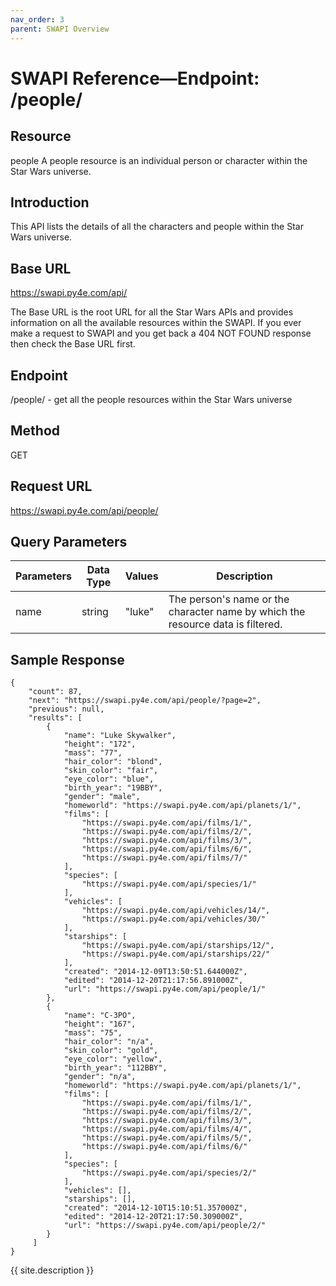 ```yaml
---
nav_order: 3
parent: SWAPI Overview
---
```


# SWAPI Reference—Endpoint: /people/
## Resource
people
A people resource is an individual person or character within the Star Wars universe.
## Introduction
This API lists the details of all the characters and people within the Star Wars universe.
## Base URL
https://swapi.py4e.com/api/

The Base URL is the root URL for all the Star Wars APIs and provides information on all the available resources within the SWAPI.
If you ever make a request to SWAPI and you get back a 404 NOT FOUND response then check the Base URL first.
## Endpoint
/people/ - get all the people resources within the Star Wars universe
## Method
GET
## Request URL
https://swapi.py4e.com/api/people/
## Query Parameters
| Parameters |	Data Type |	Values | Description |
| ---------- | ---------- | ------ | ----------- |
| name |	string |	"luke" |	The person's name or the character name by which the resource data is filtered. |

## Sample Response
```
{
    "count": 87,
    "next": "https://swapi.py4e.com/api/people/?page=2",
    "previous": null,
    "results": [
        {
            "name": "Luke Skywalker",
            "height": "172",
            "mass": "77",
            "hair_color": "blond",
            "skin_color": "fair",
            "eye_color": "blue",
            "birth_year": "19BBY",
            "gender": "male",
            "homeworld": "https://swapi.py4e.com/api/planets/1/",
            "films": [
                "https://swapi.py4e.com/api/films/1/",
                "https://swapi.py4e.com/api/films/2/",
                "https://swapi.py4e.com/api/films/3/",
                "https://swapi.py4e.com/api/films/6/",
                "https://swapi.py4e.com/api/films/7/"
            ],
            "species": [
                "https://swapi.py4e.com/api/species/1/"
            ],
            "vehicles": [
                "https://swapi.py4e.com/api/vehicles/14/",
                "https://swapi.py4e.com/api/vehicles/30/"
            ],
            "starships": [
                "https://swapi.py4e.com/api/starships/12/",
                "https://swapi.py4e.com/api/starships/22/"
            ],
            "created": "2014-12-09T13:50:51.644000Z",
            "edited": "2014-12-20T21:17:56.891000Z",
            "url": "https://swapi.py4e.com/api/people/1/"
        },
        {
            "name": "C-3PO",
            "height": "167",
            "mass": "75",
            "hair_color": "n/a",
            "skin_color": "gold",
            "eye_color": "yellow",
            "birth_year": "112BBY",
            "gender": "n/a",
            "homeworld": "https://swapi.py4e.com/api/planets/1/",
            "films": [
                "https://swapi.py4e.com/api/films/1/",
                "https://swapi.py4e.com/api/films/2/",
                "https://swapi.py4e.com/api/films/3/",
                "https://swapi.py4e.com/api/films/4/",
                "https://swapi.py4e.com/api/films/5/",
                "https://swapi.py4e.com/api/films/6/"
            ],
            "species": [
                "https://swapi.py4e.com/api/species/2/"
            ],
            "vehicles": [],
            "starships": [],
            "created": "2014-12-10T15:10:51.357000Z",
            "edited": "2014-12-20T21:17:50.309000Z",
            "url": "https://swapi.py4e.com/api/people/2/"
        }
     ]
}
```
{{ site.description }}

